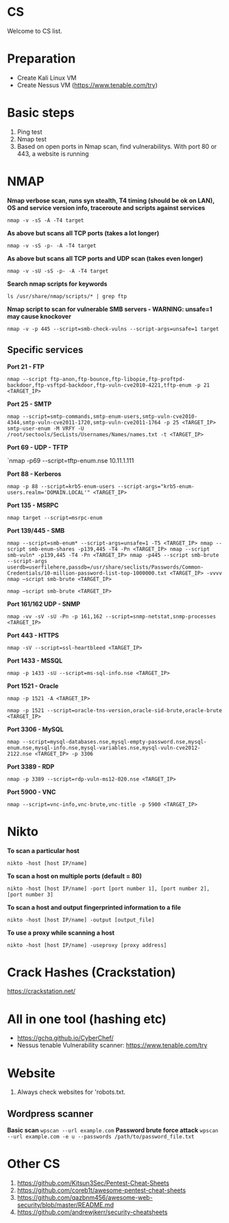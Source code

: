 # CS
Welcome to CS list.

# Preparation
- Create Kali Linux VM
- Create Nessus VM (https://www.tenable.com/try)

# Basic steps

 1. Ping test
 2. Nmap test
 3. Based on open ports in Nmap scan, find vulnerabilitys. With port 80 or 443, a website is running

# NMAP
**Nmap verbose scan, runs syn stealth, T4 timing (should be ok on LAN), OS and service version info, traceroute and scripts against services**

`nmap -v -sS -A -T4 target`

**As above but scans all TCP ports (takes a lot longer)**

`nmap -v -sS -p- -A -T4 target`

**As above but scans all TCP ports and UDP scan (takes even longer)**

`nmap -v -sU -sS -p- -A -T4 target`

**Search nmap scripts for keywords**

`ls /usr/share/nmap/scripts/* | grep ftp`

**Nmap script to scan for vulnerable SMB servers - WARNING: unsafe=1 may cause knockover**

`nmap -v -p 445 --script=smb-check-vulns --script-args=unsafe=1 target`


## Specific services
**Port 21 - FTP**

`nmap --script ftp-anon,ftp-bounce,ftp-libopie,ftp-proftpd-backdoor,ftp-vsftpd-backdoor,ftp-vuln-cve2010-4221,tftp-enum -p 21 <TARGET_IP>`

**Port 25 - SMTP**

`nmap --script=smtp-commands,smtp-enum-users,smtp-vuln-cve2010-4344,smtp-vuln-cve2011-1720,smtp-vuln-cve2011-1764 -p 25 <TARGET_IP>`
`smtp-user-enum -M VRFY -U /root/sectools/SecLists/Usernames/Names/names.txt -t <TARGET_IP>`

**Port 69 - UDP - TFTP**

`nmap -p69 --script=tftp-enum.nse 10.11.1.111

**Port 88 - Kerberos**

`nmap -p 88 --script=krb5-enum-users --script-args="krb5-enum-users.realm='DOMAIN.LOCAL'" <TARGET_IP>`

**Port 135 - MSRPC**

`nmap target --script=msrpc-enum`

**Port 139/445 - SMB**

`nmap --script=smb-enum* --script-args=unsafe=1 -T5 <TARGET_IP>
nmap --script smb-enum-shares -p139,445 -T4 -Pn <TARGET_IP>
nmap --script smb-vuln* -p139,445 -T4 -Pn <TARGET_IP>
nmap -p445 --script smb-brute --script-args userdb=userfilehere,passdb=/usr/share/seclists/Passwords/Common-Credentials/10-million-password-list-top-1000000.txt <TARGET_IP> -vvvv
nmap –script smb-brute <TARGET_IP>`

`nmap –script smb-brute <TARGET_IP>`

**Port 161/162 UDP - SNMP**

`nmap -vv -sV -sU -Pn -p 161,162 --script=snmp-netstat,snmp-processes <TARGET_IP>`

**Port 443 - HTTPS**

`nmap -sV --script=ssl-heartbleed <TARGET_IP>`

**Port 1433 - MSSQL**

`nmap -p 1433 -sU --script=ms-sql-info.nse <TARGET_IP>`

**Port 1521 - Oracle**

`nmap -p 1521 -A <TARGET_IP>`

`nmap -p 1521 --script=oracle-tns-version,oracle-sid-brute,oracle-brute <TARGET_IP>`

**Port 3306 - MySQL**

`nmap --script=mysql-databases.nse,mysql-empty-password.nse,mysql-enum.nse,mysql-info.nse,mysql-variables.nse,mysql-vuln-cve2012-2122.nse <TARGET_IP> -p 3306`

 **Port 3389 - RDP**

`nmap -p 3389 --script=rdp-vuln-ms12-020.nse <TARGET_IP>`

 **Port 5900 - VNC**

`nmap --script=vnc-info,vnc-brute,vnc-title -p 5900 <TARGET_IP>`

# Nikto
 **To scan a particular host**
 
`nikto -host [host IP/name]`

 **To scan a host on multiple ports (default = 80)**
 
`nikto -host [host IP/name] -port [port number 1], [port number 2], [port number 3]`

 **To scan a host and output fingerprinted information to a file**
 
`nikto -host [host IP/name] -output [output_file]`

**To use a proxy while scanning a host**

`nikto -host [host IP/name] -useproxy [proxy address]`

# Crack Hashes (Crackstation)
https://crackstation.net/

# All in one tool (hashing etc)
- https://gchq.github.io/CyberChef/
- Nessus tenable Vulnerability scanner: https://www.tenable.com/try

# Website

 1. Always check websites for 'robots.txt. 
## Wordpress scanner
**Basic scan**
`wpscan --url example.com`
**Password brute force attack**
`wpscan --url example.com -e u --passwords /path/to/password_file.txt`
 
# Other CS
 1. https://github.com/Kitsun3Sec/Pentest-Cheat-Sheets
 2. https://github.com/coreb1t/awesome-pentest-cheat-sheets
 3. https://github.com/qazbnm456/awesome-web-security/blob/master/README.md
 4. https://github.com/andrewjkerr/security-cheatsheets
